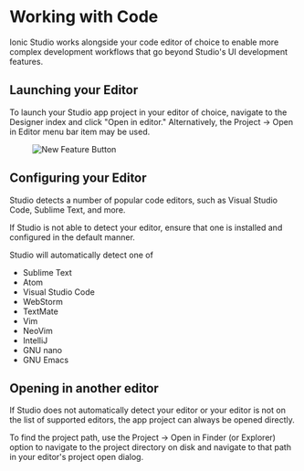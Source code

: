 ---
---

# Working with Code

Ionic Studio works alongside your code editor of choice to enable more complex development workflows that go beyond Studio's UI development features.

## Launching your Editor

To launch your Studio app project in your editor of choice, navigate to the Designer index and click "Open in editor." Alternatively, the Project -> Open in Editor menu bar item may be used.

<figure>
  <img alt="New Feature Button" src="/assets/img/studio/2/ss-designer-index.png" />
</figure>

## Configuring your Editor

Studio detects a number of popular code editors, such as Visual Studio Code, Sublime Text, and more.

If Studio is not able to detect your editor, ensure that one is installed and configured in the default manner.

Studio will automatically detect one of

* Sublime Text
* Atom
* Visual Studio Code
* WebStorm
* TextMate
* Vim
* NeoVim
* IntelliJ
* GNU nano
* GNU Emacs

## Opening in another editor

If Studio does not automatically detect your editor or your editor is not on the list of supported editors, the app project can always be opened directly.

To find the project path, use the Project -> Open in Finder (or Explorer) option to navigate to the project directory on disk and navigate to that path in your editor's project open dialog.
